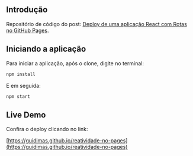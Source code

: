 ## Introdução

Repositório de código do post: [Deploy de uma aplicação React com Rotas no GitHub Pages](https://medium.com/@gdimas/deploy-de-uma-aplica%C3%A7%C3%A3o-react-com-rotas-no-github-pages-99f1213a8a44).

## Iniciando a aplicação

Para iniciar a aplicação, após o clone, digite no terminal:

```sh
npm install
```

E em seguida:

```sh
npm start
```

## Live Demo

Confira o deploy clicando no link:

[https://guidimas.github.io/reatividade-no-pages](https://guidimas.github.io/reatividade-no-pages)